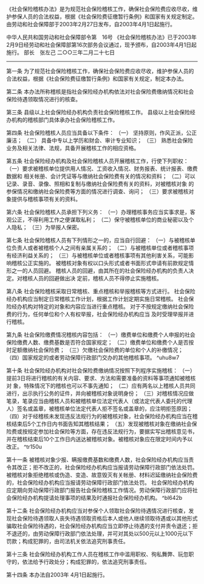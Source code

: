 《社会保险稽核办法》是为规范社会保险稽核工作，确保社会保险费应收尽收，维护参保人员的合法权益，根据《社会保险费征缴暂行条例》和国家有关规定制定。由劳动和社会保障部于2003年2月27日发布，自2003年4月1日起施行。

中华人民共和国劳动和社会保障部令第　16号
《社会保险稽核办法》已于2003年2月9日经劳动和社会保障部第16次部务会议通过，现予颁布，自2003年4月1日起施行。
部长　张左己
二○○三年二月二十七日
___
第一条 为了规范社会保险稽核工作，确保社会保险费应收尽收，维护参保人员的合法权益，根据《社会保险费征缴暂行条例》和国家有关规定，制定本办法。

第二条 本办法所称稽核是指社会保险经办机构依法对社会保险费缴纳情况和社会保险待遇领取情况进行的核查。

第三条 县级以上社会保险经办机构负责社会保险稽核工作。
县级以上社会保险经办机构的稽核部门具体承办社会保险稽核工作。

第四条 社会保险稽核人员应当具备以下条件：
（一） 坚持原则，作风正派，公正廉洁；
（二） 具备中专以上学历和财会、审计专业知识；
（三） 熟悉社会保险业务及相关法律、法规，具备开展稽核工作的相应资格。

第五条 社会保险经办机构及社会保险稽核人员开展稽核工作，行使下列职权：
（一）要求被稽核单位提供用人情况、工资收入情况、财务报表、统计报表、缴费数据和
相关帐册、会计凭证等与缴纳社会保险费有关的情况和资料；
（二）可以记录、录音、录像、照相和复制与缴纳社会保险费有关的资料，对被稽核对象
的参保情况和缴纳社会保险费等方面的情况进行调查、询问；
（三）要求被稽核对象提供与稽核事项有关的资料。

第六条 社会保险稽核人员承担下列义务：
（一）办理稽核事务应当实事求是，客观公正，不得利用工作之便谋取私利；
（二）保守被稽核单位的商业秘密以及个人隐私；
（三）为举报人保密。

第七条 社会保险稽核人员有下列情形之一的，应当自行回避：
（一）与被稽核单位负责人或者被稽核个人之间有亲属关系的；
（二）与被稽核单位或者稽核事项有经济利益关系的；
（三）与被稽核单位或者稽核事项有其他利害关系，可能影响稽核公正实施的。
被稽核对象有权以口头形式或者书面形式申请有前款规定情形之一的人员回避。
稽核人员的回避，由其所在的社会保险经办机构的负责人决定。对稽核人员的回避做出决
定前，稽核人员不得停止实施稽核。

第八条 社会保险稽核采取日常稽核、重点稽核和举报稽核等方式进行。
社会保险经办机构应当制定日常稽核工作计划，根据工作计划定期实施日常稽核。
社会保险经办机构对特定的对象和内容应当进行重点稽核。
对于不按规定缴纳社会保险费的行为，任何单位和个人有权举报，社会保险经办机构应当
及时受理举报并进行稽核。

第九条 社会保险缴费情况稽核内容包括：
（一）缴费单位和缴费个人申报的社会保险缴费人数、缴费基数是否符合国家规定；
（二）缴费单位和缴费个人是否按时足额缴纳社会保险费；
（三）欠缴社会保险费的单位和个人的补缴情况；
（四）国家规定的或者劳动保障行政部门交办的其他稽核事项。 ^uhu8w7

第十条 社会保险经办机构对社会保险费缴纳情况按照下列程序实施稽核：
（一）提前3日将进行稽核的有关内容、要求、方法和需要准备的资料等事项通知被稽核对
象，特殊情况下的稽核也可以不事先通知；
（二）应有两名以上稽核人员共同进行，出示执行公务的证件，并向被稽核对象说明身份；
（三）对稽核情况应做笔录，笔录应当由稽核人员和被稽核单位法定代表人（或法定代表人委托的代理人）签名或盖章，被稽核单位法定代表人拒不签名或盖章的，应注明拒签原因；
（四）对于经稽核未发现违反法规行为的被稽核对象，社会保险经办机构应当在稽核结束后5个工作日内书面告知其稽核结果；
（五）发现被稽核对象在缴纳社会保险费或按规定参加社会保险等方面，存在违反法规行为，要据实写出稽核意见书，并在稽核结束后10个工作日内送达被稽核对象。被稽核对象应在限定时间内予以改正。 ^tr150u

第十一条 被稽核对象少报、瞒报缴费基数和缴费人数，社会保险经办机构应当责令其改正；拒不改正的，社会保险经办机构应当报请劳动保障行政部门依法处罚。
被稽核对象拒绝稽核或伪造、变造、故意毁灭有关帐册、材料迟延缴纳社会保险费的，社会保险经办机构应当报请劳动保障行政部门依法处罚。
社会保险经办机构应定期向劳动保障行政部门报告社会保险稽核工作情况。劳动保障行政部门应将社会保险经办机构提请处理事项的结果及时通报社会保险经办机构。 ^bl642b

第十二条 社会保险经办机构应当对参保个人领取社会保险待遇情况进行核查，发现社会保险待遇领取人丧失待遇领取资格后本人或他人继续领取待遇或以其他形式骗取社会保险待遇的，社会保险经办机构应当立即停止待遇的支付并责令退还；拒不退还的，由劳动保障行政部门依法处理，并可对其处以500元以上1000元以下罚款；构成犯罪的，由司法机关依法追究刑事责任。

第十三条 社会保险经办机构工作人员在稽核工作中滥用职权、徇私舞弊、玩忽职守的，依法给予行政处分；构成犯罪的，依法追究刑事责任。

第十四条 本办法自2003年 4月1日起施行。